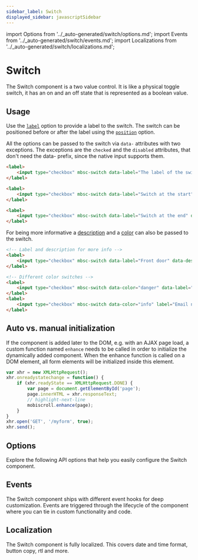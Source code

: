 ```yaml
---
sidebar_label: Switch
displayed_sidebar: javascriptSidebar
---
```


import Options from '../\_auto-generated/switch/options.md';
import Events from '../\_auto-generated/switch/events.md';
import Localizations from '../\_auto-generated/switch/localizations.md';

# Switch

The Switch component is a two value control. It is like a physical toggle switch, it has an on and an off state that is represented as a boolean value.

## Usage

Use the [`label`](#opt-label) option to provide a label to the switch.
The switch can be positioned before or after the label using the [`position`](#opt-position) option.

All the options can be passed to the switch via `data-` attributes with two exceptions. The exceptions are the `checked` and the `disabled` attributes, that don't need the data- prefix, since the native input supports them.

```html
<label>
    <input type="checkbox" mbsc-switch data-label="The label of the switch" />
</label>

<label>
    <input type="checkbox" mbsc-switch data-label="Switch at the start" data-position="start" />
</label>

<label>
    <input type="checkbox" mbsc-switch data-label="Switch at the end" data-position="end" />
</label>
```

For being more informative a [description](#opt-description) and a [color](#opt-color) can also be passed to the switch.

```html
<!-- Label and description for more info -->
<label>
    <input type="checkbox" mbsc-switch data-label="Front door" data-description="Controls the lock of the front door." />
</label>

<!-- Different color switches -->
<label>
    <input type="checkbox" mbsc-switch data-color="danger" data-label="Sync on mobile data" />
</label>
<label>
    <input type="checkbox" mbsc-switch data-color="info" label="Email notification" />
</label>
```

## Auto vs. manual initialization

If the component is added later to the DOM, e.g. with an AJAX page load, a custom function named `enhance` needs to be called in order to initialize the dynamically added component. When the enhance function is called on a DOM element, all form elements will be initialized inside this element.

```js
var xhr = new XMLHttpRequest();
xhr.onreadystatechange = function() {
    if (xhr.readyState == XMLHttpRequest.DONE) {
        var page = document.getElementById('page');
        page.innerHTML = xhr.responseText;
        // highlight-next-line
        mobiscroll.enhance(page);
    }
}
xhr.open('GET', '/myform', true);
xhr.send();
```

<div className="option-list">

## Options
Explore the following API options that help you easily configure the Switch component.

<Options />

## Events
The Switch component ships with different event hooks for deep customization. Events are triggered through the lifecycle of the component where you can tie in custom functionality and code.

<Events />

## Localization
The Switch component is fully localized. This covers date and time format, button copy, rtl and more.

<Localizations />

</div>

